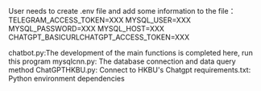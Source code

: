 User needs to create .env file and add some information to the file：
TELEGRAM_ACCESS_TOKEN=XXX
MYSQL_USER=XXX
MYSQL_PASSWORD=XXX
MYSQL_HOST=XXX
CHATGPT_BASICURLCHATGPT_ACCESS_TOKEN=XXX

chatbot.py:The development of the main functions is completed here, run this program
mysqlcnn.py: The database connection and data query method
ChatGPTHKBU.py: Connect to HKBU's Chatgpt
requirements.txt: Python environment dependencies
